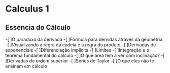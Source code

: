 # Calculus 1

## Essencia do Cálculo 

-[ ]O paradoxo da derivada
-[ ]Fórmula para derivdas através da geometria
-[ ]Visualizando a regra da cadeia e a regra do produto 
-[ ]Derivadas de exponenciais 
-[ ]Diferenciação implícita
-[ ]Limites
-[ ]Integração e o teorema fundamental do cálculo
-[ ]O que área tem a ver com inclinação?
-[ ]Derivadas de ordem superior
-[ ]Séries de Taylor
-[ ]O que eles não te ensinam em cálculo

